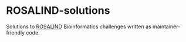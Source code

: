 # ROSALIND-solutions
Solutions to [ROSALIND](http://rosalind.info/problems/locations/) Bioinformatics challenges written as maintainer-friendly code.
